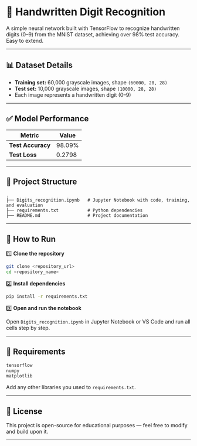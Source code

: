 # 📝 Handwritten Digit Recognition

A simple neural network built with TensorFlow to recognize handwritten digits (0–9) from the MNIST dataset, achieving over 98% test accuracy. Easy to extend.

---

## 📊 Dataset Details

* **Training set:** 60,000 grayscale images, shape `(60000, 28, 28)`
* **Test set:** 10,000 grayscale images, shape `(10000, 28, 28)`
* Each image represents a handwritten digit (0–9)

---

## ✅ Model Performance

| Metric            | Value  |
| ----------------- | ------ |
| **Test Accuracy** | 98.09% |
| **Test Loss**     | 0.2798 |

---

## 📁 Project Structure

```
.
├── Digits_recognition.ipynb   # Jupyter Notebook with code, training, and evaluation
├── requirements.txt           # Python dependencies
├── README.md                  # Project documentation
```

---

## 🚀 How to Run

1️⃣ **Clone the repository**

```bash
git clone <repository_url>
cd <repository_name>
```

2️⃣ **Install dependencies**

```bash
pip install -r requirements.txt
```

3️⃣ **Open and run the notebook**

Open `Digits_recognition.ipynb` in Jupyter Notebook or VS Code and run all cells step by step.

---

## 🧰 Requirements

```txt
tensorflow
numpy
matplotlib
```

Add any other libraries you used to `requirements.txt`.

---

## 📌 License

This project is open-source for educational purposes — feel free to modify and build upon it.

---
